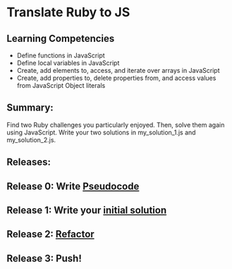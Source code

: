 # Translate Ruby to JS

## Learning Competencies
- Define functions in JavaScript
- Define local variables in JavaScript
- Create, add elements to, access, and iterate over arrays in JavaScript
- Create, add properties to, delete properties from, and access values from JavaScript Object literals

## Summary:
Find two Ruby challenges you particularly enjoyed. Then, solve them again using JavaScript. Write your two solutions in my_solution_1.js and my_solution_2.js.

## Releases:

## Release 0: Write [Pseudocode](https://github.com/dev-academy-phase0/phase-0-handbook/blob/master/coding-references/pseudocode.md)

## Release 1: Write your [initial solution](https://github.com/dev-academy-phase0/phase-0-handbook/blob/master/coding-references/initial-solution.md)

## Release 2: [Refactor](https://github.com/dev-academy-phase0/phase-0-handbook/blob/master/coding-references/refactoring.md)

## Release 3: Push!